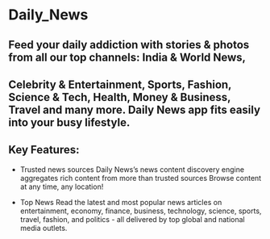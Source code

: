 # Daily_News

## Feed your daily addiction with stories & photos from all our top channels: India & World News,
## Celebrity & Entertainment, Sports, Fashion, Science & Tech, Health, Money & Business, Travel and many more. Daily News app fits easily into your busy lifestyle.

## Key Features:
* Trusted news sources
Daily News’s news content discovery engine aggregates rich content from more than trusted sources Browse content at any time, any location!

* Top News
Read the latest and most popular news articles on entertainment, economy, finance, business, technology,
science, sports, travel, fashion, and politics - all delivered by top global and national media outlets.

